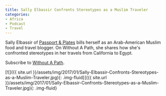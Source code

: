 ```yaml
---
title: Sally Elbassir Confronts Stereotypes as a Muslim Traveler
categories:
- Africa
- Podcast
- Travel
---
```


Sally Elbassir of [Passport & Plates](http://passportandplates.com/) bills herself as an Arab-American Muslim food and travel blogger. On Without A Path, she shares how she's confronted stereotypes in her travels from California to Egypt.

Subscribe to [Without A Path](https://itunes.apple.com/us/podcast/without-a-path/id1037475413?l=es&mt=2).<!-- more -->

[![]({{ site.url }}/assets/img/2017/01/Sally-Elbassir-Confronts-Stereotypes-as-a-Muslim-Traveler.jpg){: .img-fluid}]({{ site.url }}/assets/img/2017/01/Sally-Elbassir-Confronts-Stereotypes-as-a-Muslim-Traveler.jpg){: .img-fluid}

